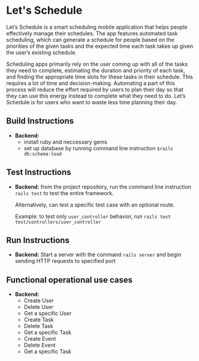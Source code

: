 # Let's Schedule
Let’s Schedule is a smart scheduling mobile application that helps people effectively manage their schedules. The app features automated task scheduling, which can generate a schedule for people based on the priorities of the given tasks and the expected time each task takes up given the user’s existing schedule.

Scheduling apps primarily rely on the user coming up with all of the tasks they need to complete, estimating the duration and priority of each task, and finding the appropriate time slots for these tasks in their schedule. This requires a lot of time and decision-making. Automating a part of this process will reduce the effort required by users to plan their day so that they can use this energy instead to complete what they need to do. Let’s Schedule is for users who want to waste less time planning their day.

## Build Instructions

- **Backend:**
    - install ruby and neccessary gems
    - set up database by running command line instruction `$rails db:schema:load`

## Test Instructions
- **Backend:** from the project repository, run the command line instruction `rails
  test` to test the entire framework. 

  Alternatively, can test a specific test case with an optional route.

  Example: to test only `user_controller` behavior, run `rails test
  test/controllers/user_controller`

## Run Instructions

- **Backend:** Start a server with the command `rails server` and begin sending HTTP
  requests to specified port

## Functional operational use cases
- **Backend:**
    - Create User
    - Delete User
    - Get a specific User
    - Create Task
    - Delete Task
    - Get a specific Task
    - Create Event
    - Delete Event
    - Get a specific Task

